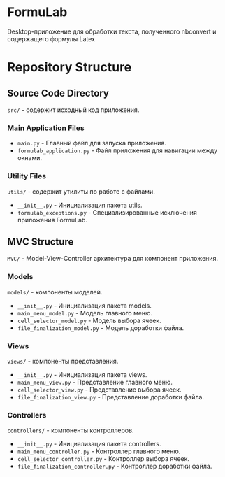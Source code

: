 # FormuLab
Desktop-приложение для обработки текста, полученного nbconvert и содержащего формулы Latex

# Repository Structure

## Source Code Directory
`src/` - содержит исходный код приложения.

### Main Application Files
- `main.py` - Главный файл для запуска приложения.
- `formulab_application.py` - Файл приложения для навигации между окнами.

### Utility Files
`utils/` - содержит утилиты по работе с файлами.
- `__init__.py` - Инициализация пакета utils.
- `formulab_exceptions.py` - Специализированные исключения приложения FormuLab.

## MVC Structure
`MVC/` - Model-View-Controller архитектура для компонент приложения.

### Models
`models/` - компоненты моделей.
- `__init__.py` - Инициализация пакета models.
- `main_menu_model.py` - Модель главного меню.
- `cell_selector_model.py` - Модель выбора ячеек.
- `file_finalization_model.py` - Модель доработки файла.

### Views
`views/` - компоненты представления.
- `__init__.py` - Инициализация пакета views.
- `main_menu_view.py` - Представление главного меню.
- `cell_selector_view.py` - Представление выбора ячеек.
- `file_finalization_view.py` - Представление доработки файла.

### Controllers
`controllers/` - компоненты контроллеров.
- `__init__.py` - Инициализация пакета controllers.
- `main_menu_controller.py` - Контроллер главного меню.
- `cell_selector_controller.py` - Контроллер выбора ячеек.
- `file_finalization_controller.py` - Контроллер доработки файла.
